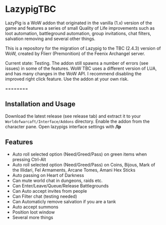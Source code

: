 # LazypigTBC

LazyPig is a WoW addon that originated in the vanilla (1.x) version of the game and features a series of small Quality of Life improvements such as loot automation, battleground automation, group invitations, chat filters, salvation removing and several other things.

This is a repository for the migration of Lazypig to the TBC (2.4.3) version of WoW, created by Flierr (Premonition) of the Feenix Archangel server.

Current state: Testing. The addon still spawns a number of errors (see issues) in some of the features. WoW TBC uses a different version of LUA, and has many changes in the WoW API. I recommend disabling the improved right click feature. Use the addon at your own risk.

========

## Installation and Usage

Download the latest release (see release tab) and extract it to your <code>Worldofwarcaft/Interface/Addons</code> directory. Enable the addon from the character pane. Open lazypigs interface settings with <b>/lp</b>

## Features

- Auto roll selected option (Need/Greed/Pass) on green items when pressing Ctrl-Alt
- Auto roll selected option (Need/Greed/Pass) on Coins, Bijous, Mark of the Illidari, Fel Armaments, Arcane Tomes, Amani Hex Sticks
- Auto passing on Heart of Darkness
- Can mute world chat in dungeons, raids etc.
- Can Enter/Leave/Queue/Release Battlegrounds
- Can Auto accept invites from people
- Can Filter chat (testing needed)
- Can Automaticly remove salvation if you are a tank
- Auto accept summons
- Position loot window
- Several more things
